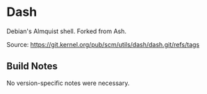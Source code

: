 Dash
====

Debian's Almquist shell. Forked from Ash.

Source: https://git.kernel.org/pub/scm/utils/dash/dash.git/refs/tags


Build Notes
-----------

No version-specific notes were necessary.
